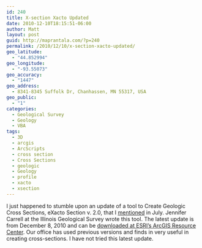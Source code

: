 ```yaml
---
id: 240
title: X-section Xacto Updated
date: 2010-12-10T18:15:51-06:00
author: Matt
layout: post
guid: http://maprantala.com/?p=240
permalink: /2010/12/10/x-section-xacto-updated/
geo_latitude:
  - "44.852994"
geo_longitude:
  - "-93.55073"
geo_accuracy:
  - "1447"
geo_address:
  - 8341-8345 Suffolk Dr, Chanhassen, MN 55317, USA
geo_public:
  - "1"
categories:
  - Geological Survey
  - Geology
  - VBA
tags:
  - 3D
  - arcgis
  - ArcScripts
  - cross section
  - Cross Sections
  - geologic
  - Geology
  - profile
  - xacto
  - xsection
---
```

I just happened to stumble upon an update of a tool to Create Geologic Cross Sections, eXacto Section v. 2.0, that I [mentioned](http://maprantala.com/2010/07/23/create-geologic-cross-sections-exacto-section-v-2-0-arcmap-9-3/) in July. Jennifer Carrell at the Illinois Geological Survey wrote this tool. The latest update is from December 8, 2010 and can be [downloaded at ESRI&#8217;s ArcGIS Resource Center](http://resources.arcgis.com/gallery/file/geoprocessing/details?entryID=C83CC388-1422-2418-7F10-B4D3DF5F1EE6). Our office has used previous versions and finds in very useful in creating cross-sections. I have not tried this latest update.

<div id="geo-post-240" class="geo geo-post" style="display: none">
  <span class="latitude">44.852994</span><span class="longitude">-93.55073</span>
</div>